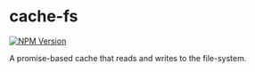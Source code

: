 # cache-fs

[![NPM Version](https://img.shields.io/npm/v/cache-fs)](https://www.npmjs.com/package/cache-fs)

A promise-based cache that reads and writes to the file-system.
